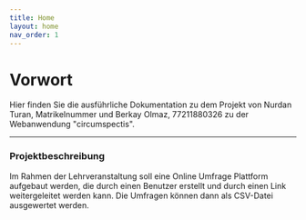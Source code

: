 ```yaml
---
title: Home
layout: home
nav_order: 1
---
```

# Vorwort
Hier finden Sie die ausführliche Dokumentation zu dem Projekt von Nurdan Turan, Matrikelnummer und Berkay Olmaz, 77211880326 zu der Webanwendung "circumspectis".

---

### Projektbeschreibung
Im Rahmen der Lehrveranstaltung soll eine Online Umfrage Plattform aufgebaut werden, die durch einen Benutzer erstellt und durch einen Link weitergeleitet werden kann. Die Umfragen können dann als CSV-Datei ausgewertet werden.

